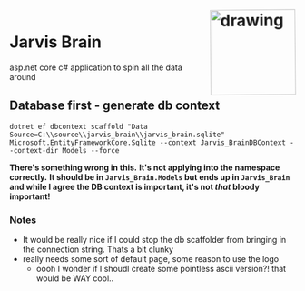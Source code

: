 

# <img id="logo" src="logo.svg" alt="drawing" width="150" style="float:right;margin-top:-40px;" /> Jarvis Brain

asp.net core c# application to spin all the data around

## Database first - generate db context
```
dotnet ef dbcontext scaffold "Data Source=C:\\source\\jarvis_brain\\jarvis_brain.sqlite" Microsoft.EntityFrameworkCore.Sqlite --context Jarvis_BrainDBContext --context-dir Models --force
```
**There's something wrong in this.**
**It's not applying into the namespace correctly.**
**It should be in ```Jarvis_Brain.Models``` but ends up in ``Jarvis_Brain`` and while I agree the DB context is important, it's not _that_ bloody important!**

### Notes

 - It would be really nice if I could stop the db scaffolder from bringing in the connection string. Thats a bit clunky
  - really needs some sort of default page, some reason to use the logo
    - oooh I wonder if I shoudl create some pointless ascii version?! that would be WAY cool..



<style>#logo {-webkit-animation: rotation 60s infinite linear;}@-webkit-keyframes rotation {from {-webkit-transform: rotate(0deg)}to {-webkit-transform: rotate(-359deg);}}</style>